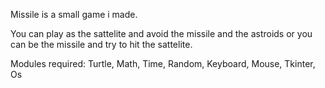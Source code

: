 Missile is a small game i made.

You can play as the sattelite and avoid the missile and the astroids
or you can be the missile and try to hit the sattelite.

Modules required:
Turtle,
Math,
Time,
Random,
Keyboard,
Mouse,
Tkinter,
Os
